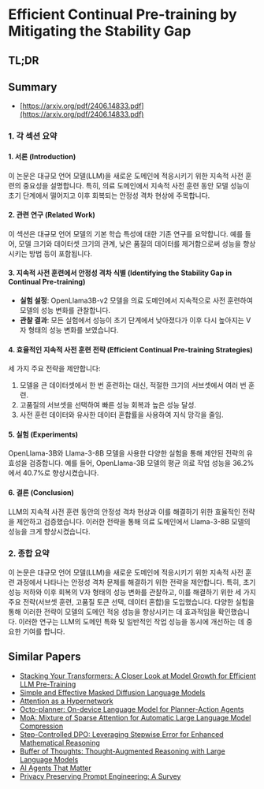 # Efficient Continual Pre-training by Mitigating the Stability Gap
## TL;DR
## Summary
- [https://arxiv.org/pdf/2406.14833.pdf](https://arxiv.org/pdf/2406.14833.pdf)

### 1. 각 섹션 요약

#### 1. 서론 (Introduction)
이 논문은 대규모 언어 모델(LLM)을 새로운 도메인에 적응시키기 위한 지속적 사전 훈련의 중요성을 설명합니다. 특히, 의료 도메인에서 지속적 사전 훈련 동안 모델 성능이 초기 단계에서 떨어지고 이후 회복되는 안정성 격차 현상에 주목합니다.

#### 2. 관련 연구 (Related Work)
이 섹션은 대규모 언어 모델의 기본 학습 특성에 대한 기존 연구를 요약합니다. 예를 들어, 모델 크기와 데이터셋 크기의 관계, 낮은 품질의 데이터를 제거함으로써 성능을 향상시키는 방법 등이 포함됩니다.

#### 3. 지속적 사전 훈련에서 안정성 격차 식별 (Identifying the Stability Gap in Continual Pre-training)
- **실험 설정**: OpenLlama3B-v2 모델을 의료 도메인에서 지속적으로 사전 훈련하여 모델의 성능 변화를 관찰합니다.
- **관찰 결과**: 모든 실험에서 성능이 초기 단계에서 낮아졌다가 이후 다시 높아지는 V자 형태의 성능 변화를 보였습니다.

#### 4. 효율적인 지속적 사전 훈련 전략 (Efficient Continual Pre-training Strategies)
세 가지 주요 전략을 제안합니다:
1. 모델을 큰 데이터셋에서 한 번 훈련하는 대신, 적절한 크기의 서브셋에서 여러 번 훈련.
2. 고품질의 서브셋을 선택하여 빠른 성능 회복과 높은 성능 달성.
3. 사전 훈련 데이터와 유사한 데이터 혼합률을 사용하여 지식 망각을 줄임.

#### 5. 실험 (Experiments)
OpenLlama-3B와 Llama-3-8B 모델을 사용한 다양한 실험을 통해 제안된 전략의 유효성을 검증합니다. 예를 들어, OpenLlama-3B 모델의 평균 의료 작업 성능을 36.2%에서 40.7%로 향상시켰습니다.

#### 6. 결론 (Conclusion)
LLM의 지속적 사전 훈련 동안의 안정성 격차 현상과 이를 해결하기 위한 효율적인 전략을 제안하고 검증했습니다. 이러한 전략을 통해 의료 도메인에서 Llama-3-8B 모델의 성능을 크게 향상시켰습니다.

### 2. 종합 요약

이 논문은 대규모 언어 모델(LLM)을 새로운 도메인에 적응시키기 위한 지속적 사전 훈련 과정에서 나타나는 안정성 격차 문제를 해결하기 위한 전략을 제안합니다. 특히, 초기 성능 저하와 이후 회복의 V자 형태의 성능 변화를 관찰하고, 이를 해결하기 위한 세 가지 주요 전략(서브셋 훈련, 고품질 토큰 선택, 데이터 혼합)을 도입했습니다. 다양한 실험을 통해 이러한 전략이 모델의 도메인 적응 성능을 향상시키는 데 효과적임을 확인했습니다. 이러한 연구는 LLM의 도메인 특화 및 일반적인 작업 성능을 동시에 개선하는 데 중요한 기여를 합니다.

## Similar Papers
- [Stacking Your Transformers: A Closer Look at Model Growth for Efficient LLM Pre-Training](2405.15319.md)
- [Simple and Effective Masked Diffusion Language Models](2406.07524.md)
- [Attention as a Hypernetwork](2406.05816.md)
- [Octo-planner: On-device Language Model for Planner-Action Agents](2406.18082.md)
- [MoA: Mixture of Sparse Attention for Automatic Large Language Model Compression](2406.14909.md)
- [Step-Controlled DPO: Leveraging Stepwise Error for Enhanced Mathematical Reasoning](2407.00782.md)
- [Buffer of Thoughts: Thought-Augmented Reasoning with Large Language Models](2406.04271.md)
- [AI Agents That Matter](2407.01502.md)
- [Privacy Preserving Prompt Engineering: A Survey](2404.06001.md)
